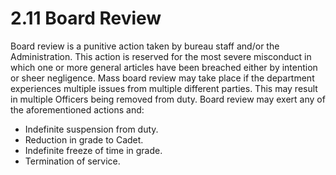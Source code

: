 # 2.11 Board Review

Board review is a punitive action taken by bureau staff and/or the Administration. This action is reserved for the most severe misconduct in which one or more general articles have been breached either by intention or sheer negligence. Mass board review may take place if the department experiences multiple issues from multiple different parties. This may result in multiple Officers being removed from duty. Board review may exert any of the aforementioned actions and:

* Indefinite suspension from duty.
* Reduction in grade to Cadet.
* Indefinite freeze of time in grade.
* Termination of service.
